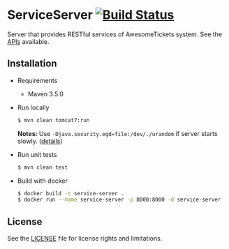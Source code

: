 # ServiceServer [![Build Status](https://travis-ci.org/AwesomeTickets/ServiceServer.svg?branch=master)](https://travis-ci.org/AwesomeTickets/ServiceServer)

Server that provides RESTful services of AwesomeTickets system. See the [APIs](https://github.com/AwesomeTickets/Dashboard/blob/master/doc/api.md) available.

## Installation

- Requirements

    - Maven 3.5.0

- Run locally

    ```bash
    $ mvn clean tomcat7:run
    ```

    **Notes:** Use `-Djava.security.egd=file:/dev/./urandom` if server starts slowly. ([details](http://nobodyiam.com/2016/06/07/tomcat-startup-slow/))

- Run unit tests

    ```bash
    $ mvn clean test
    ```

- Build with docker

    ```bash
    $ docker build -t service-server .
    $ docker run --name service-server -p 8000:8000 -d service-server
    ```

## License

See the [LICENSE](./LICENSE) file for license rights and limitations.
